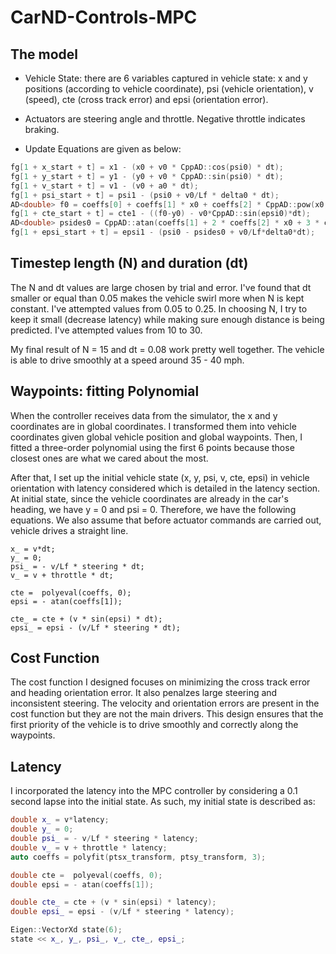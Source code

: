 # CarND-Controls-MPC

## The model

- Vehicle State: there are 6 variables captured in vehicle state: x and y positions (according to vehicle coordinate), psi (vehicle orientation), v (speed), cte (cross track error) and epsi (orientation error).

- Actuators are steering angle and throttle. Negative throttle indicates braking.

- Update Equations are given as below: 
```c++
fg[1 + x_start + t] = x1 - (x0 + v0 * CppAD::cos(psi0) * dt);
fg[1 + y_start + t] = y1 - (y0 + v0 * CppAD::sin(psi0) * dt);
fg[1 + v_start + t] = v1 - (v0 + a0 * dt);
fg[1 + psi_start + t] = psi1 - (psi0 + v0/Lf * delta0 * dt);
AD<double> f0 = coeffs[0] + coeffs[1] * x0 + coeffs[2] * CppAD::pow(x0, 2) + coeffs[3] * CppAD::pow(x0, 3);
fg[1 + cte_start + t] = cte1 - ((f0-y0) - v0*CppAD::sin(epsi0)*dt);
AD<double> psides0 = CppAD::atan(coeffs[1] + 2 * coeffs[2] * x0 + 3 * coeffs[3] * CppAD::pow(x0, 2));
fg[1 + epsi_start + t] = epsi1 - (psi0 - psides0 + v0/Lf*delta0*dt);
```

## Timestep length (N) and duration (dt)

The N and dt values are large chosen by trial and error. I've found that dt smaller or equal than 0.05 makes the vehicle swirl more when N is kept constant. I've attempted values from 0.05 to 0.25. In choosing N, I try to keep it small (decrease latency) while making sure enough distance is being predicted. I've attempted values from 10 to 30.

My final result of N = 15 and dt = 0.08 work pretty well together. The vehicle is able to drive smoothly at a speed around 35 - 40 mph.

## Waypoints: fitting Polynomial

When the controller receives data from the simulator, the x and y coordinates are in global coordinates. I transformed them into vehicle coordinates given global vehicle position and global waypoints. Then, I fitted a three-order polynomial using the first 6 points because those closest ones are what we cared about the most. 

After that, I set up the initial vehicle state (x, y, psi, v, cte, epsi) in vehicle orientation with latency considered which is detailed in the latency section. At initial state, since the vehicle coordinates are already in the car's heading, we have y = 0 and psi = 0. Therefore, we have the following equations. We also assume that before actuator commands are carried out, vehicle drives a straight line.

```
x_ = v*dt;
y_ = 0;
psi_ = - v/Lf * steering * dt;
v_ = v + throttle * dt;

cte =  polyeval(coeffs, 0);
epsi = - atan(coeffs[1]);

cte_ = cte + (v * sin(epsi) * dt);
epsi_ = epsi - (v/Lf * steering * dt);
```

## Cost Function

The cost function I designed focuses on minimizing the cross track error and heading orientation error. It also penalzes large steering and inconsistent steering. The velocity and orientation errors are present in the cost function but they are not the main drivers. This design ensures that the first priority of the vehicle is to drive smoothly and correctly along the waypoints.

## Latency

I incorporated the latency into the MPC controller by considering a 0.1 second lapse into the initial state. As such, my initial state is described as:
```c++
double x_ = v*latency;
double y_ = 0;
double psi_ = - v/Lf * steering * latency;
double v_ = v + throttle * latency;
auto coeffs = polyfit(ptsx_transform, ptsy_transform, 3);

double cte =  polyeval(coeffs, 0);
double epsi = - atan(coeffs[1]);

double cte_ = cte + (v * sin(epsi) * latency);
double epsi_ = epsi - (v/Lf * steering * latency);

Eigen::VectorXd state(6);
state << x_, y_, psi_, v_, cte_, epsi_;
```